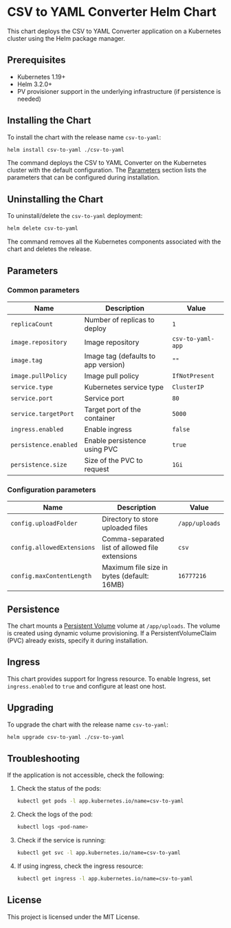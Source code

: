 # CSV to YAML Converter Helm Chart

This chart deploys the CSV to YAML Converter application on a Kubernetes cluster using the Helm package manager.

## Prerequisites

- Kubernetes 1.19+
- Helm 3.2.0+
- PV provisioner support in the underlying infrastructure (if persistence is needed)

## Installing the Chart

To install the chart with the release name `csv-to-yaml`:

```bash
helm install csv-to-yaml ./csv-to-yaml
```

The command deploys the CSV to YAML Converter on the Kubernetes cluster with the default configuration. The [Parameters](#parameters) section lists the parameters that can be configured during installation.

## Uninstalling the Chart

To uninstall/delete the `csv-to-yaml` deployment:

```bash
helm delete csv-to-yaml
```

The command removes all the Kubernetes components associated with the chart and deletes the release.

## Parameters

### Common parameters

| Name                | Description                                                                 | Value           |
| ------------------- | --------------------------------------------------------------------------- | --------------- |
| `replicaCount`      | Number of replicas to deploy                                                | `1`             |
| `image.repository`  | Image repository                                                            | `csv-to-yaml-app` |
| `image.tag`         | Image tag (defaults to app version)                                         | `""`            |
| `image.pullPolicy`  | Image pull policy                                                          | `IfNotPresent`  |
| `service.type`      | Kubernetes service type                                                     | `ClusterIP`     |
| `service.port`      | Service port                                                               | `80`            |
| `service.targetPort`| Target port of the container                                               | `5000`          |
| `ingress.enabled`   | Enable ingress                                                             | `false`         |
| `persistence.enabled` | Enable persistence using PVC                                              | `true`          |
| `persistence.size`  | Size of the PVC to request                                                 | `1Gi`           |


### Configuration parameters

| Name                              | Description                                                                 | Value          |
| --------------------------------- | --------------------------------------------------------------------------- | -------------- |
| `config.uploadFolder`            | Directory to store uploaded files                                           | `/app/uploads` |
| `config.allowedExtensions`       | Comma-separated list of allowed file extensions                            | `csv`          |
| `config.maxContentLength`        | Maximum file size in bytes (default: 16MB)                                 | `16777216`     |

## Persistence

The chart mounts a [Persistent Volume](https://kubernetes.io/docs/concepts/storage/persistent-volumes/) volume at `/app/uploads`. The volume is created using dynamic volume provisioning. If a PersistentVolumeClaim (PVC) already exists, specify it during installation.

## Ingress

This chart provides support for Ingress resource. To enable Ingress, set `ingress.enabled` to `true` and configure at least one host.

## Upgrading

To upgrade the chart with the release name `csv-to-yaml`:

```bash
helm upgrade csv-to-yaml ./csv-to-yaml
```

## Troubleshooting

If the application is not accessible, check the following:

1. Check the status of the pods:
   ```bash
   kubectl get pods -l app.kubernetes.io/name=csv-to-yaml
   ```

2. Check the logs of the pod:
   ```bash
   kubectl logs <pod-name>
   ```

3. Check if the service is running:
   ```bash
   kubectl get svc -l app.kubernetes.io/name=csv-to-yaml
   ```

4. If using ingress, check the ingress resource:
   ```bash
   kubectl get ingress -l app.kubernetes.io/name=csv-to-yaml
   ```

## License

This project is licensed under the MIT License.
